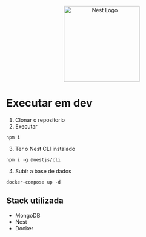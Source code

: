 <p align="center">
  <a href="http://nestjs.com/" target="blank"><img src="https://nestjs.com/img/logo-small.svg" width="200" alt="Nest Logo" /></a>
</p>


# Executar em dev
1. Clonar o repositorio
2. Executar

```
npm i

```

3. Ter o Nest CLI instalado

```
npm i -g @nestjs/cli
```
4. Subir a base de dados

```
docker-compose up -d
```


## Stack utilizada
* MongoDB
* Nest
* Docker